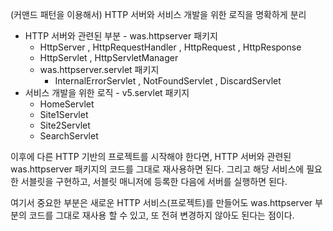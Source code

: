 (커맨드 패턴을 이용해서) HTTP 서버와 서비스 개발을 위한 로직을 명확하게 분리
- HTTP 서버와 관련된 부분 - was.httpserver 패키지
  - HttpServer , HttpRequestHandler , HttpRequest , HttpResponse
  - HttpServlet , HttpServletManager
  - was.httpserver.servlet 패키지
    - InternalErrorServlet , NotFoundServlet , DiscardServlet
- 서비스 개발을 위한 로직 - v5.servlet 패키지
  - HomeServlet
  - Site1Servlet
  - Site2Servlet
  - SearchServlet

이후에 다른 HTTP 기반의 프로젝트를 시작해야 한다면, HTTP 서버와 관련된 was.httpserver 패키지의 코드를 그대로 재사용하면 된다. 그리고 해당 서비스에 필요한 서블릿을 구현하고, 서블릿 매니저에 등록한 다음에 서버를 실행하면 된다.

여기서 중요한 부분은 새로운 HTTP 서비스(프로젝트)를 만들어도 was.httpserver 부분의 코드를 그대로 재사용 할 수 있고, 또 전혀 변경하지 않아도 된다는 점이다.
